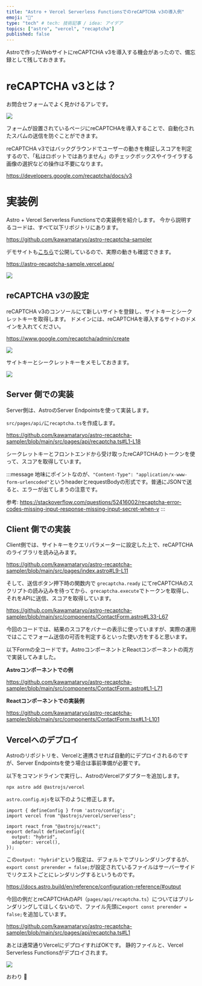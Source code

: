```yaml
---
title: "Astro + Vercel Serverless FunctionsでのreCAPTCHA v3の導入例"
emoji: "🚀"
type: "tech" # tech: 技術記事 / idea: アイデア
topics: ["astro", "vercel", "recaptcha"]
published: false
---
```


Astroで作ったWebサイトにreCAPTCHA v3を導入する機会があったので、備忘録として残しておきます。


# reCAPTCHA v3とは？
お問合せフォームでよく見かけるアレです。

![](/images/2cc787af09ebce/2023-09-07-15-32-08.png)

フォームが設置されているページにreCAPTCHAを導入することで、自動化されたスパムの送信を防ぐことができます。

reCAPTCHA v3ではバックグラウンドでユーザーの動きを検証しスコアを判定するので、「私はロボットではありません」のチェックボックスやイライラする画像の選択などの操作は不要になります。

https://developers.google.com/recaptcha/docs/v3




# 実装例

Astro + Vercel Serverless Functionsでの実装例を紹介します。
今から説明するコードは、すべて以下リポジトリにあります。

https://github.com/kawamataryo/astro-recaptcha-sampler

デモサイトも[こちら](https://astro-recaptcha-sample.vercel.app/)で公開しているので、実際の動きも確認できます。

https://astro-recaptcha-sample.vercel.app/

![](/images/2cc787af09ebce/2023-09-07-15-35-53.png)

## reCAPTCHA v3の設定

reCAPTCHA v3のコンソールにて新しいサイトを登録し、サイトキーとシークレットキーを取得します。
ドメインには、reCAPTCHAを導入するサイトのドメインを入れてください。

https://www.google.com/recaptcha/admin/create

![](/images/2cc787af09ebce/2023-09-07-14-57-40.png)

サイトキーとシークレットキーをメモしておきます。

![](/images/2cc787af09ebce/2023-09-07-14-59-31.png)


## Server 側での実装

Server側は、AstroのServer Endpointsを使って実装します。

`src/pages/api/`に`recaptcha.ts`を作成します。


https://github.com/kawamataryo/astro-recaptcha-sampler/blob/main/src/pages/api/recaptcha.ts#L1-L18

シークレットキーとフロントエンドから受け取ったreCAPTCHAのトークンを使って、スコアを取得しています。

:::message
地味にポイントなのが、`"Content-Type": "application/x-www-form-urlencoded"`というheaderとrequestBodyの形式です。普通にJSONで送ると、エラーが出てしまうの注意です。

参考: https://stackoverflow.com/questions/52416002/recaptcha-error-codes-missing-input-response-missing-input-secret-when-v
:::


## Client 側での実装

Client側では、サイトキーをクエリパラメーターに設定した上で、reCAPTCHAのライブラリを読み込みます。

https://github.com/kawamataryo/astro-recaptcha-sampler/blob/main/src/pages/index.astro#L9-L11

そして、送信ボタン押下時の関数内で `grecaptcha.ready` にてreCAPTCHAのスクリプトの読み込みを待ってから、`grecaptcha.execute`でトークンを取得し、それをAPIに送信、スコアを取得しています。

https://github.com/kawamataryo/astro-recaptcha-sampler/blob/main/src/components/ContactForm.astro#L33-L67

今回のコードでは、結果のスコアをバナーの表示に使っていますが、実際の運用ではここでフォーム送信の可否を判定するといった使い方をすると思います。

以下Formの全コードです。AstroコンポーネントとReactコンポーネントの両方で実装してみました。

**Astroコンポーネントでの例**

https://github.com/kawamataryo/astro-recaptcha-sampler/blob/main/src/components/ContactForm.astro#L1-L71

**Reactコンポーネントでの実装例**

https://github.com/kawamataryo/astro-recaptcha-sampler/blob/main/src/components/ContactForm.tsx#L1-L101


## Vercelへのデプロイ

Astroのリポジトリを、Vercelと連携させれば自動的にデプロイされるのですが、Server Endpointsを使う場合は事前準備が必要です。

以下をコマンドラインで実行し、AstroのVercelアダプターを追加します。

```
npx astro add @astrojs/vercel
```

`astro.config.mjs`を以下のように修正します。

```
import { defineConfig } from 'astro/config';
import vercel from "@astrojs/vercel/serverless";

import react from "@astrojs/react";
export default defineConfig({
  output: "hybrid",
  adapter: vercel(),
});
```

この`output: "hybrid"`という指定は、デフォルトでプリレンダリングするが、`export const prerender = false;`が設定されているファイルはサーバーサイドでリクエストごとにレンダリングするというものです。

https://docs.astro.build/en/reference/configuration-reference/#output

今回の例だとreCAPTCHAのAPI（`pages/api/recaptcha.ts`）についてはプリレンダリングしてほしくないので、ファイル先頭に`export const prerender = false;`を追加しています。

https://github.com/kawamataryo/astro-recaptcha-sampler/blob/main/src/pages/api/recaptcha.ts#L1

あとは通常通りVercelにデプロイすればOKです。
静的ファイルと、Vercel Serverless Functionsがデプロイされます。

![](/images/2cc787af09ebce/2023-09-07-15-24-12.png)

おわり 🚀

